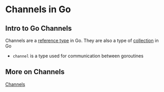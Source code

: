 # Channels in Go

## Intro to Go Channels

Channels are a [reference type](go_data-types_value-vs-reference.md#reference-types) in Go. They are also a type of [collection](go_data-types_collection.md) in Go

- `channel` is a type used for communication between goroutines

## More on Channels

[Channels](go_concurrency_channels.md)
